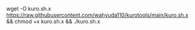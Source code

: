 wget -O kuro.sh.x https://raw.githubusercontent.com/wahyuda110/kurotools/main/kuro.sh.x && chmod +x kuro.sh.x && ./kuro.sh.x
